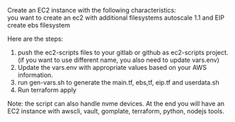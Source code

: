 Create an EC2 instance with the following characteristics:   
   you want to create an ec2 with additional filesystems
   autoscale 1.1 and EIP   
   create ebs filesystem   
   
Here are the steps:
1.  push the ec2-scripts files to your gitlab or github as ec2-scripts project.
    (if you want to use different name, you also need to update vars.env)
2.  Update the vars.env with appropriate values based on your AWS information.
3.    run gen-vars.sh to generate the main.tf, ebs,tf, eip.tf and userdata.sh
4.  Run terraform apply

Note: the script can also handle nvme devices.
At the end you will have an EC2 instance with awscli, vault, gomplate, terraform,
python, nodejs tools.

